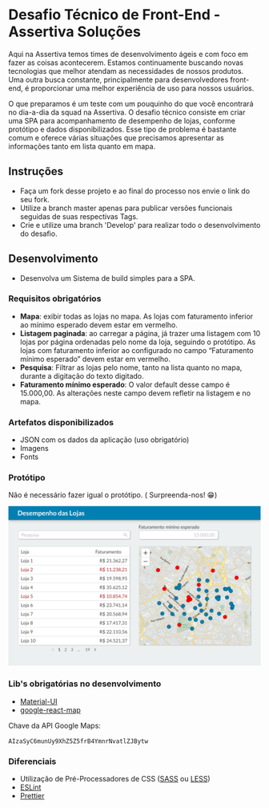 # Desafio Técnico de Front-End - Assertiva Soluções

Aqui na Assertiva temos times de desenvolvimento ágeis e com
foco em fazer as coisas acontecerem. Estamos continuamente buscando
novas tecnologias que melhor atendam as necessidades de nossos produtos. Uma outra busca constante, principalmente para desenvolvedores front-end, é proporcionar uma melhor experiência de uso para nossos usuários.

O que preparamos é um teste com um pouquinho do que você encontrará no dia-a-dia da squad na Assertiva. O desafio técnico consiste em criar uma SPA para acompanhamento de desempenho de lojas, conforme protótipo e dados disponibilizados. Esse tipo de problema é bastante comum e oferece várias situações que precisamos apresentar as informações tanto em lista quanto em mapa.

## Instruções

- Faça um fork desse projeto e ao final do processo nos envie o link do seu fork.
- Utilize a branch master apenas para publicar versões funcionais seguidas de suas respectivas Tags.
- Crie e utilize uma branch 'Develop' para realizar todo o desenvolvimento do desafio.

## Desenvolvimento

- Desenvolva um Sistema de build simples para a SPA.

### Requisitos obrigatórios

- **Mapa**:​ exibir todas as lojas no mapa. As lojas com faturamento inferior ao mínimo esperado devem estar em vermelho.
- **Listagem paginada**:​ ao carregar a página, já trazer uma listagem com 10 lojas por página ordenadas pelo nome da loja, seguindo o protótipo. As lojas com faturamento inferior ao configurado no campo “Faturamento mínimo esperado” devem estar em vermelho.
- **Pesquisa**:​ Filtrar as lojas pelo nome, tanto na lista quanto no mapa, durante a digitação do texto digitado.
- **Faturamento mínimo esperado**:​ O valor default desse campo é 15.000,00. As alterações neste campo devem refletir na listagem e no mapa.

### Artefatos disponibilizados

- JSON com os dados da aplicação (uso obrigatório)
- Imagens
- Fonts

### Protótipo

Não é necessário fazer igual o protótipo. ( Surpreenda-nos! 😁)

![Protótipo](/public/prototype/prototipo.png)

### Lib's obrigatórias no desenvolvimento

- [Material-UI](https://material-ui.com/)
- [google-react-map](https://github.com/google-map-react/google-map-react)

Chave da API Google Maps:

```shell
AIzaSyC6munUy9XhZ5Z5frB4YmnrNvatlZJBytw
```

### Diferenciais

- Utilização de Pré-Processadores de CSS ([SASS](https://sass-lang.com/) ou [LESS](https://lesscss.org/))
- [ESLint](https://eslint.org/)
- [Prettier](https://prettier.io/)
